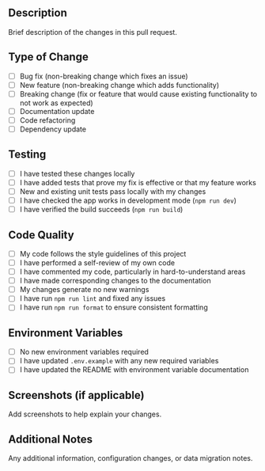 ## Description

Brief description of the changes in this pull request.

## Type of Change

- [ ] Bug fix (non-breaking change which fixes an issue)
- [ ] New feature (non-breaking change which adds functionality)
- [ ] Breaking change (fix or feature that would cause existing functionality to not work as expected)
- [ ] Documentation update
- [ ] Code refactoring
- [ ] Dependency update

## Testing

- [ ] I have tested these changes locally
- [ ] I have added tests that prove my fix is effective or that my feature works
- [ ] New and existing unit tests pass locally with my changes
- [ ] I have checked the app works in development mode (`npm run dev`)
- [ ] I have verified the build succeeds (`npm run build`)

## Code Quality

- [ ] My code follows the style guidelines of this project
- [ ] I have performed a self-review of my own code
- [ ] I have commented my code, particularly in hard-to-understand areas
- [ ] I have made corresponding changes to the documentation
- [ ] My changes generate no new warnings
- [ ] I have run `npm run lint` and fixed any issues
- [ ] I have run `npm run format` to ensure consistent formatting

## Environment Variables

- [ ] No new environment variables required
- [ ] I have updated `.env.example` with any new required variables
- [ ] I have updated the README with environment variable documentation

## Screenshots (if applicable)

Add screenshots to help explain your changes.

## Additional Notes

Any additional information, configuration changes, or data migration notes.
